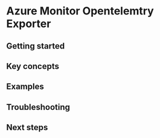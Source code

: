 # Azure Monitor Opentelemtry Exporter

## Getting started

## Key concepts

## Examples

## Troubleshooting

## Next steps
